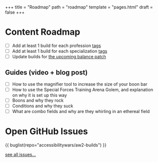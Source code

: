 +++
title = "Roadmap"
path = "roadmap"
template = "pages.html"
draft = false
+++

# Content Roadmap

- [ ] Add at least 1 build for each profession [tags](https://accessibilitywars.com/tags/)
- [ ] Add at least 1 build for each specialization [tags](https://accessibilitywars.com/tags/)
- [ ] Update builds for [the upcoming balance patch](https://wiki.guildwars2.com/wiki/Upcoming_changes_and_features/2024-03-19_Game_update_preview)

## Guides (video + blog post)

- [ ] How to use the magnifier tool to increase the size of your boon bar
- [ ] How to use the Special Forces Training Arena Golem, and explanation on why it is set up this way
- [ ] Boons and why they rock
- [ ] Conditions and why they suck
- [ ] What are combo fields and why are they whirling in an ethereal field

# Open GitHub Issues

{{ buglist(repo="accessibilitywars/aw2-builds") }}

[see all issues...](https://github.com/accessibilitywars/zaw2/issues)
